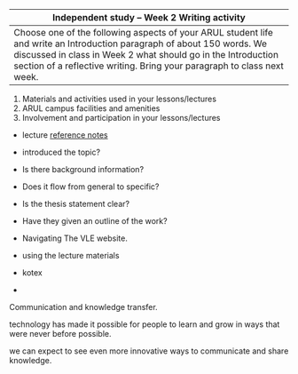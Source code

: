 |Independent study – Week 2 Writing activity|
|-------------------------------------------|
|Choose one of the following aspects of your ARUL student life and write an Introduction paragraph of about 150 words. We discussed in class in Week 2 what should go in the Introduction section of a reflective writing. Bring your paragraph to class next week.|


1. Materials and activities used in your lessons/lectures 
2. ARUL campus facilities and amenities
3. Involvement and participation in your lessons/lectures

- lecture [reference notes](/csweek2GibbsModelIntroduction/materials/CS1Week2GibbsmodelIntroductionStudents.md#an-introductory-paragraph-contains)
- introduced the topic?
- Is there background information? 
- Does it flow from general to specific?
- Is the thesis statement clear?
- Have they given an outline of the work?


- Navigating The VLE website.
- using the lecture materials
- kotex 
- 

Communication and knowledge transfer. 
 
technology has made it possible for people to learn and grow in ways that were never before possible.


we can expect to see even more innovative ways to communicate and share knowledge.



















